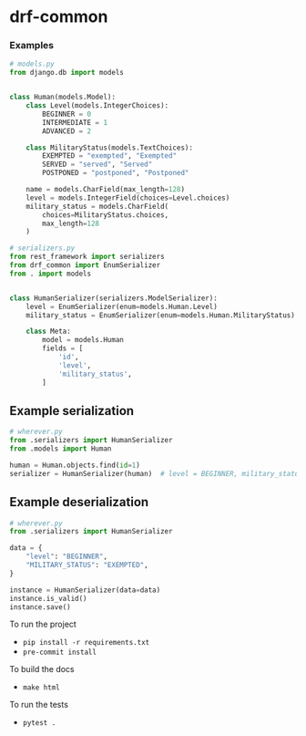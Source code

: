 # drf-common

### Examples

```python
# models.py
from django.db import models


class Human(models.Model):
    class Level(models.IntegerChoices):
        BEGINNER = 0
        INTERMEDIATE = 1
        ADVANCED = 2

    class MilitaryStatus(models.TextChoices):
        EXEMPTED = "exempted", "Exempted"
        SERVED = "served", "Served"
        POSTPONED = "postponed", "Postponed"

    name = models.CharField(max_length=128)
    level = models.IntegerField(choices=Level.choices)
    military_status = models.CharField(
        choices=MilitaryStatus.choices,
        max_length=128
    )
```

```python
# serializers.py
from rest_framework import serializers
from drf_common import EnumSerializer
from . import models


class HumanSerializer(serializers.ModelSerializer):
    level = EnumSerializer(enum=models.Human.Level)
    military_status = EnumSerializer(enum=models.Human.MilitaryStatus)

    class Meta:
        model = models.Human
        fields = [
            'id',
            'level',
            'military_status',
        ]
```

## Example serialization

```python
# wherever.py
from .serializers import HumanSerializer
from .models import Human

human = Human.objects.find(id=1)
serializer = HumanSerializer(human)  # level = BEGINNER, military_status = EXEMPTED
```

## Example deserialization

```python
# wherever.py
from .serializers import HumanSerializer

data = {
    "level": "BEGINNER",
    "MILITARY_STATUS": "EXEMPTED",
}

instance = HumanSerializer(data=data)
instance.is_valid()
instance.save()
```

To run the project

- `pip install -r requirements.txt`
- `pre-commit install`

To build the docs

- `make html`

To run the tests

- `pytest .`
